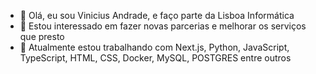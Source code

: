 - 👋 Olá, eu sou Vinicius Andrade, e faço parte da Lisboa Informática
- 👀 Estou interessado em fazer novas parcerias e melhorar os serviços que presto
- 🌱 Atualmente estou trabalhando com Next.js, Python, JavaScript, TypeScript, HTML, CSS, Docker, MySQL, POSTGRES entre outros
<!---
lisboainformatica/lisboainformatica is a ✨ special ✨ repository because its `README.md` (this file) appears on your GitHub profile.
You can click the Preview link to take a look at your changes.
--->
